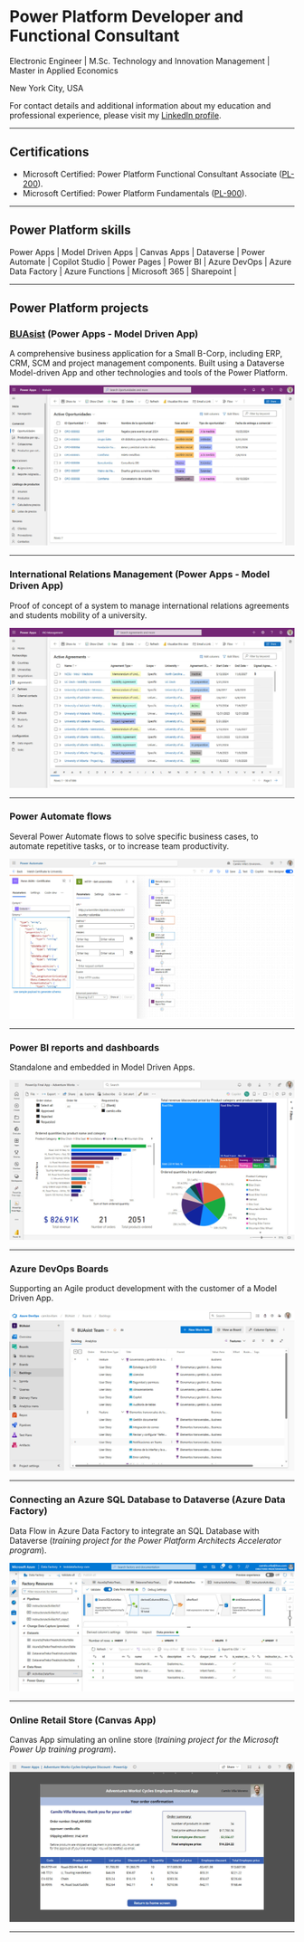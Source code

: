 # Power Platform Developer and Functional Consultant

Electronic Engineer | M.Sc. Technology and Innovation Management | Master in Applied Economics

New York City, USA

For contact details and additional information about my education and professional experience, please visit my [LinkedIn profile](https://www.linkedin.com/in/camilo-villa-moreno). 

---

## Certifications
- Microsoft Certified: Power Platform Functional Consultant Associate ([PL-200](https://learn.microsoft.com/api/credentials/share/en-us/camilovillam/7E93DCEB794FFFD8?sharingId=2FEA0D547B3520DC)). 
- Microsoft Certified: Power Platform Fundamentals ([PL-900](https://learn.microsoft.com/api/credentials/share/en-us/camilovillam/512AE2FB181DCE59?sharingId=2FEA0D547B3520DC)). 

---
 
## Power Platform skills
Power Apps | Model Driven Apps | Canvas Apps | Dataverse | Power Automate | Copilot Studio | Power Pages | Power BI | Azure DevOps | Azure Data Factory | Azure Functions | Microsoft 365 | Sharepoint |

---

## Power Platform projects

### [BUAsist](https://camilovillam.github.io/projects/BUAsist) (Power Apps - Model Driven App)

A comprehensive business application for a Small B-Corp, including ERP, CRM, SCM and project management components. Built using a Dataverse Model-driven App and other technologies and tools of the Power Platform.

[![BUAsist - Model-Driven App - Main grid opportunities](https://raw.githubusercontent.com/camilovillam/camilovillam.github.io/refs/heads/main/assets/img/projects/BUAsist_01.jpg)](https://camilovillam.github.io/projects/BUAsist)

---

### International Relations Management (Power Apps - Model Driven App)

Proof of concept of a system to manage international relations agreements and students mobility of a university.

![IRM - Model-Driven App - Main grid Agreements](https://raw.githubusercontent.com/camilovillam/camilovillam.github.io/refs/heads/main/assets/img/projects/IRO_management_01.jpg)

---

### Power Automate flows

Several Power Automate flows to solve specific business cases, to automate repetitive tasks, or to increase team productivity.

![Power Automate Flow](https://raw.githubusercontent.com/camilovillam/camilovillam.github.io/refs/heads/main/assets/img/projects/Power%20Automate%20flow_JSON_http_requests.jpg)

---

### Power BI reports and dashboards

Standalone and embedded in Model Driven Apps.

![Power BI report](https://raw.githubusercontent.com/camilovillam/camilovillam.github.io/refs/heads/main/assets/img/projects/Power%20BI%20report.jpg)

---

### Azure DevOps Boards

Supporting an Agile product development with the customer of a Model Driven App.

![Power BI report](https://raw.githubusercontent.com/camilovillam/camilovillam.github.io/refs/heads/main/assets/img/projects/Azure_DevOps_Boards.jpg)

---

### Connecting an Azure SQL Database to Dataverse (Azure Data Factory)

Data Flow in Azure Data Factory to integrate an SQL Database with Dataverse (*training project for the Power Platform Architects Accelerator program*).

![Azure Data Factory](https://raw.githubusercontent.com/camilovillam/camilovillam.github.io/refs/heads/main/assets/img/projects/Azure_Data_Factory_01.jpg)

---

### Online Retail Store (Canvas App)

Canvas App simulating an online store (*training project for the Microsoft Power Up training program*).

![Canvas App](https://raw.githubusercontent.com/camilovillam/camilovillam.github.io/refs/heads/main/assets/img/projects/Canvas_app_05.jpg)

---
